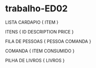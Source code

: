 # trabalho-ED02



LISTA CARDAPIO {
  ITEM
}


ITENS {
  ID
  DESCRIPTION
  PRICE
}

FILA DE PESSOAS {
  PESSOA
  COMANDA
}

COMANDA {
  ITEM CONSUMIDO
}

PILHA DE LIVROS {
  LIVROS
}